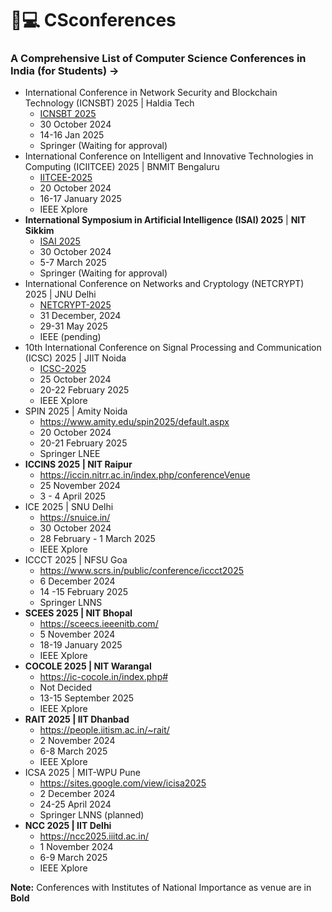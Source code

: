 # 🔖💻 CSconferences
### A Comprehensive List of Computer Science Conferences in India (for Students) **→**
- International Conference in Network Security and Blockchain Technology (ICNSBT) 2025 | Haldia Tech
    - [ICNSBT 2025](https://csikolkata.org/ICNSBT2025/)
    - 30 October 2024
    - 14-16 Jan 2025
    - Springer (Waiting for approval)
- International Conference on Intelligent and Innovative Technologies in Computing (ICIITCEE) 2025 | BNMIT Bengaluru
    - [IITCEE-2025](https://www.iciitcee.in/)
    - 20 October 2024
    - 16-17 January 2025
    - IEEE Xplore
- **International Symposium in Artificial Intelligence (ISAI) 2025** | **NIT Sikkim**
    - [ISAI 2025](https://csikolkata.org/ISAI2025/)
    - 30 October 2024
    - 5-7 March 2025
    - Springer (Waiting for approval)
- International Conference on Networks and Cryptology (NETCRYPT) 2025 | JNU Delhi
    - [NETCRYPT-2025](https://www.netcrypt.org.in/special)
    - 31 December, 2024
    - 29-31 May 2025
    - IEEE (pending)
- 10th International Conference on Signal Processing and Communication (ICSC) 2025 | JIIT Noida
    - [ICSC-2025](https://www.jiit.ac.in/jiit/ICSC/)
    - 25 October 2024
    - 20-22 February 2025
    - IEEE Xplore
- SPIN 2025 | Amity Noida
    - https://www.amity.edu/spin2025/default.aspx
    - 20 October 2024
    - 20-21 February 2025
    - Springer LNEE
- **ICCINS 2025 | NIT Raipur**
    - https://iccin.nitrr.ac.in/index.php/conferenceVenue
    - 25 November 2024
    - 3 - 4 April 2025
- ICE 2025 | SNU Delhi
    - https://snuice.in/
    - 30 October 2024
    - 28 February - 1 March 2025
    - IEEE Xplore
- ICCCT 2025 | NFSU Goa
    - https://www.scrs.in/public/conference/iccct2025
    - 6 December 2024
    - 14 -15 February 2025
    - Springer LNNS
- **SCEES 2025 | NIT Bhopal**
    - https://sceecs.ieeenitb.com/
    - 5 November 2024
    - 18-19 January 2025
    - IEEE Xplore
- **COCOLE 2025 | NIT Warangal**
    - https://ic-cocole.in/index.php#
    - Not Decided
    - 13-15 September 2025
    - IEEE Xplore
- **RAIT 2025 | IIT Dhanbad**
    - https://people.iitism.ac.in/~rait/
    - 2 November 2024
    - 6-8 March 2025
    - IEEE Xplore
- ICSA 2025 | MIT-WPU Pune
    - https://sites.google.com/view/icisa2025
    - 2 December 2024
    - 24-25 April 2024
    - Springer LNNS (planned)
- **NCC 2025 | IIT Delhi**
    - https://ncc2025.iiitd.ac.in/
    - 1 November 2024
    - 6-9 March 2025
    - IEEE Xplore

**Note:** Conferences with Institutes of National Importance as venue are in **Bold**
